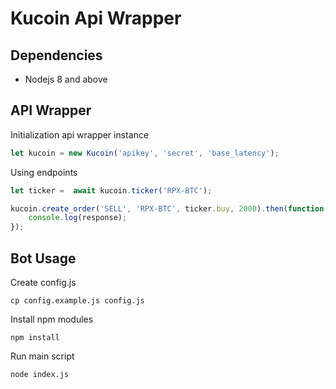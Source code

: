 # Kucoin Api Wrapper

## Dependencies
* Nodejs 8 and above


## API Wrapper

Initialization api wrapper instance

```JavaScript
let kucoin = new Kucoin('apikey', 'secret', 'base_latency');
```

Using endpoints

```JavaScript
let ticker =  await kucoin.ticker('RPX-BTC');

kucoin.create_order('SELL', 'RPX-BTC', ticker.buy, 2000).then(function(response){
    console.log(response);
});
```

## Bot Usage

 
Create config.js

```unix 
cp config.example.js config.js
```

Install npm modules

```unix 
npm install
```

Run main script

```unix 
node index.js
```
  